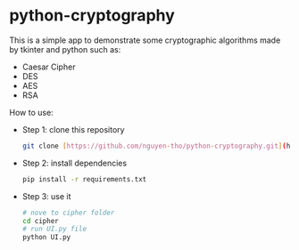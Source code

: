 # python-cryptography

This is a simple app to demonstrate some cryptographic algorithms made by tkinter and python such as:
  - Caesar Cipher
  - DES
  - AES
  - RSA

How to use:
  - Step 1: clone this repository
    ```sh
    git clone [https://github.com/nguyen-tho/python-cryptography.git](https://github.com/nguyen-tho/python-cryptography.git)
    ```
  - Step 2: install dependencies
    ```sh
    pip install -r requirements.txt 
    ```
  - Step 3: use it
    ```sh
    # nove to cipher folder
    cd cipher
    # run UI.py file
    python UI.py
    ```
